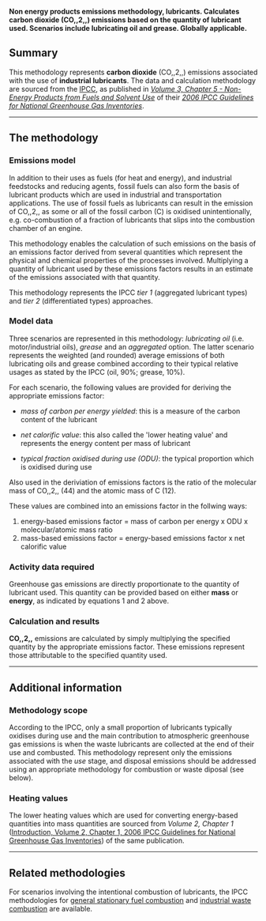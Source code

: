**Non energy products emissions methodology, lubricants. Calculates
carbon dioxide (CO,,2,,) emissions based on the quantity of lubricant
used. Scenarios include lubricating oil and grease. Globally
applicable.**

## Summary

This methodology represents **carbon dioxide** (CO,,2,,) emissions
associated with the use of **industrial lubricants**. The data and
calculation methodology are sourced from the [IPCC](IPCC), as published
in *[Volume 3, Chapter 5 - Non-Energy Products from Fuels and Solvent
Use](http://www.ipcc-nggip.iges.or.jp/public/2006gl/pdf/3_Volume3/V3_5_Ch5_Non_Energy_Products.pdf)*
of their *[2006 IPCC Guidelines for National Greenhouse Gas
Inventories](http://www.ipcc-nggip.iges.or.jp/public/2006gl/index.html)*.

-----

## The methodology

### Emissions model

In addition to their uses as fuels (for heat and energy), and industrial
feedstocks and reducing agents, fossil fuels can also form the basis of
lubricant products which are used in industrial and transportation
applications. The use of fossil fuels as lubricants can result in the
emission of CO,,2,, as some or all of the fossil carbon (C) is oxidised
unintentionally, e.g. co-combustion of a fraction of lubricants that
slips into the combustion chamber of an engine.

This methodology enables the calculation of such emissions on the basis
of an emissions factor derived from several quantities which represent
the physical and chemical properties of the processes involved.
Multiplying a quantity of lubricant used by these emissions factors
results in an estimate of the emissions associated with that quantity.

This methodology represents the IPCC *tier 1* (aggregated lubricant
types) and *tier 2* (differentiated types) approaches.

### Model data

Three scenarios are represented in this methodology: *lubricating oil*
(i.e. motor/industrial oils), *grease* and an *aggregated* option. The
latter scenario represents the weighted (and rounded) average emissions
of both lubricating oils and grease combined according to their typical
relative usages as stated by the IPCC (oil, 90%; grease, 10%).

For each scenario, the following values are provided for deriving the
appropriate emissions factor:

  - *mass of carbon per energy yielded*: this is a measure of the carbon
    content of the lubricant

<!-- end list -->

  - *net calorific value*: this also called the 'lower heating value'
    and represents the energy content per mass of lubricant

<!-- end list -->

  - *typical fraction oxidised during use (ODU)*: the typical proportion
    which is oxidised during use

Also used in the deriviation of emissions factors is the ratio of the
molecular mass of CO,,2,, (44) and the atomic mass of C (12).

These values are combined into an emissions factor in the follwing ways:

1.  energy-based emissions factor = mass of carbon per energy x ODU x
    molecular/atomic mass ratio  
2.  mass-based emissions factor = energy-based emissions factor x net
    calorific value

### Activity data required

Greenhouse gas emissions are directly proportionate to the quantity of
lubricant used. This quantity can be provided based on either **mass**
or **energy**, as indicated by equations 1 and 2 above.

### Calculation and results

**CO,,2,,** emissions are calculated by simply multiplying the specified
quantity by the appropriate emissions factor. These emissions represent
those attributable to the specified quantity used.

-----

## Additional information

### Methodology scope

According to the IPCC, only a small proportion of lubricants typically
oxidises during use and the main contribution to atmospheric greenhouse
gas emissions is when the waste lubricants are collected at the end of
their use and combusted. This methodology represent only the emissions
associated with the *use* stage, and disposal emissions should be
addressed using an appropriate methodology for combustion or waste
diposal (see below).

### Heating values

The lower heating values which are used for converting energy-based
quantities into mass quantities are sourced from *Volume 2, Chapter 1*
([Introduction, Volume 2, Chapter 1, 2006 IPCC Guidelines for National
Greenhouse Gas
Inventories](http://www.ipcc-nggip.iges.or.jp/public/2006gl/pdf/2_Volume2/V2_1_Ch1_Introduction.pdf))
of the same publication.

-----

## Related methodologies

For scenarios involving the intentional combustion of lubricants, the
IPCC methodologies for [general stationary fuel
combustion](Stationary_Combustion) and [industrial waste
combustion](Industrial_waste_combustion) are available.
